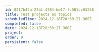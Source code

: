 ```yaml
---
id: 8217b42a-27a1-4784-bdf7-fc981cc93258
title: Test projects as topics
scheduledTime: 2024-12-18T20:30:27.960Z
completed: false
date: 2024-12-18T20:39:27.960Z
project: 
order: 0
persistent: false
---
```



